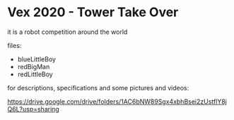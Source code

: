 # Vex 2020 - Tower Take Over

it is a robot competition around the world

files:

* blueLittleBoy
* redBigMan
* redLittleBoy

for descriptions, specifications and some pictures and videos:

https://drive.google.com/drive/folders/1AC6bNW89Sgx4xbhBsei2zUstflY8jQ6L?usp=sharing
